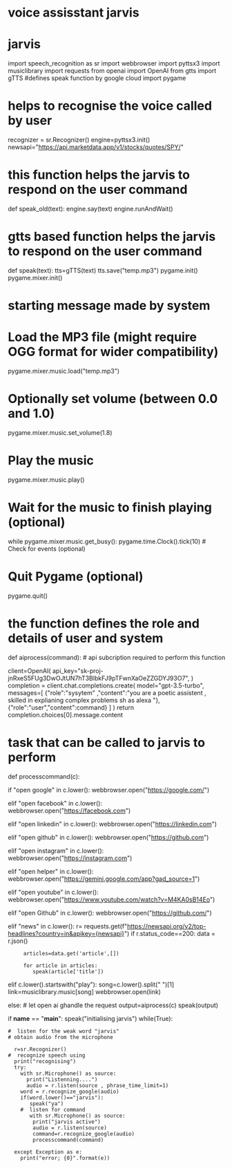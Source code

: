 # voice assisstant jarvis



#  jarvis

import speech_recognition as sr
import webbrowser
import pyttsx3
import musiclibrary
import requests
from openai import OpenAI
from gtts import gTTS #defines speak function by google cloud
import pygame

# helps to recognise the voice called by user 
recognizer = sr.Recognizer()
engine=pyttsx3.init()
newsapi="https://api.marketdata.app/v1/stocks/quotes/SPY/"

# this function helps the jarvis to respond on the user command 
def speak_old(text):
    engine.say(text)
    engine.runAndWait()

# gtts based function helps the jarvis to respond on the user command 
def speak(text):
   tts=gTTS(text)
   tts.save("temp.mp3")
   pygame.init()
   pygame.mixer.init()


# starting message made by system
# Load the MP3 file (might require OGG format for wider compatibility)
   pygame.mixer.music.load("temp.mp3")

# Optionally set volume (between 0.0 and 1.0)
   pygame.mixer.music.set_volume(1.8)

# Play the music
   pygame.mixer.music.play()

# Wait for the music to finish playing (optional)
   while pygame.mixer.music.get_busy():
     pygame.time.Clock().tick(10) # Check for events (optional)

# Quit Pygame (optional)
   pygame.quit()
  

#  the function defines the role and details of user and system 
def aiprocess(command): # api subcription required to perform this function 
   
   client=OpenAI(
     api_key="sk-proj-jnRxeS5FUg3DwOJtUN7hT3BlbkFJ9pTFwnXaOeZZGDYJ93O7",
     )
   completion = client.chat.completions.create(
   model="gpt-3.5-turbo",
   messages=[
        {"role":"sysytem" ,"content":"you are a poetic assistent , skilled in explianing complex problems sh as alexa "},
        {"role":"user","content":command}
       ]
   )
   return completion.choices[0].message.content


#  task that can be called to jarvis to perform 
def processcommand(c):
   
  if "open google" in c.lower():
      webbrowser.open("https://google.com/")

  elif "open facebook" in c.lower():
      webbrowser.open("https://facebook.com")

  elif "open linkedin" in c.lower():
      webbrowser.open("https://linkedin.com")

  elif "open github" in c.lower():
      webbrowser.open("https://github.com")

  elif "open instagram" in c.lower():
      webbrowser.open("https://instagram.com")

  elif "open helper" in c.lower():
      webbrowser.open("https://gemini.google.com/app?gad_source=1")


  elif "open youtube" in c.lower():
      webbrowser.open("https://www.youtube.com/watch?v=M4KA0sB14Eo")

  elif "open Github" in c.lower():
      webbrowser.open("https://github.com/")

  elif "news" in c.lower():
      r= requests.get(f"https://newsapi.org/v2/top-headlines?country=in&apikey={newsapi}")
      if r.status_code==200:
         data = r.json()

         articles=data.get('article',[])

         for article in articles:
            speak(article['title'])

  elif c.lower().startswith("play"):
      song=c.lower().split(" ")[1]
      link=musiclibrary.music[song]
      webbrowser.open(link)


  else:
      # let open ai ghandle the request
      output=aiprocess(c)
      speak(output)



if __name__ == "__main__":
    speak("initialising jarvis")
    while(True):

    #  listen for the weak word "jarvis" 
    # obtain audio from the microphone

      r=sr.Recognizer()
    #  recognize speech using 
      print("recognising")
      try:
        with sr.Microphone() as source:
          print("Listenning....")
          audio = r.listen(source , phrase_time_limit=1)
        word = r.recognize_google(audio)
        if(word.lower()=="jarvis"):
           speak("ya")
        #  listen for command 
           with sr.Microphone() as source:
            print("jarvis active")
            audio = r.listen(source)
            command=r.recognize_google(audio)
            processcommand(command)

      except Exception as e:
        print("error; {0}".format(e))

    
    


